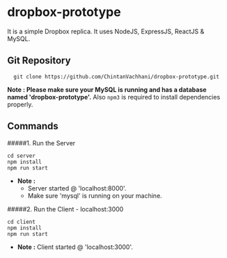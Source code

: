 # dropbox-prototype

It is a simple Dropbox replica. It uses NodeJS, ExpressJS, ReactJS & MySQL.

## Git Repository

```
  git clone https://github.com/ChintanVachhani/dropbox-prototype.git 
```

**Note : Please make sure your MySQL is running and has a database named 'dropbox-prototype'.** Also `npm3` is required to install dependencies properly.

## Commands

#####1. Run the Server
   ```
   cd server
   npm install
   npm run start
   ```
   - **Note :** 
      - Server started @ 'localhost:8000'.
      - Make sure 'mysql' is running on your machine.
      
#####2. Run the Client - localhost:3000
   ```
   cd client
   npm install
   npm run start
   ```
   - **Note :** Client started @ 'localhost:3000'.
